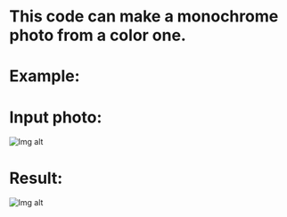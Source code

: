 # This code can make a monochrome photo from a color one.
# Example:
# Input photo:
![Img alt](https://github.com/tegic/wb-machine/blob/main/1.jpg)
# Result:
![Img alt](https://github.com/tegic/wb-machine/blob/main/gray1.jpg)
